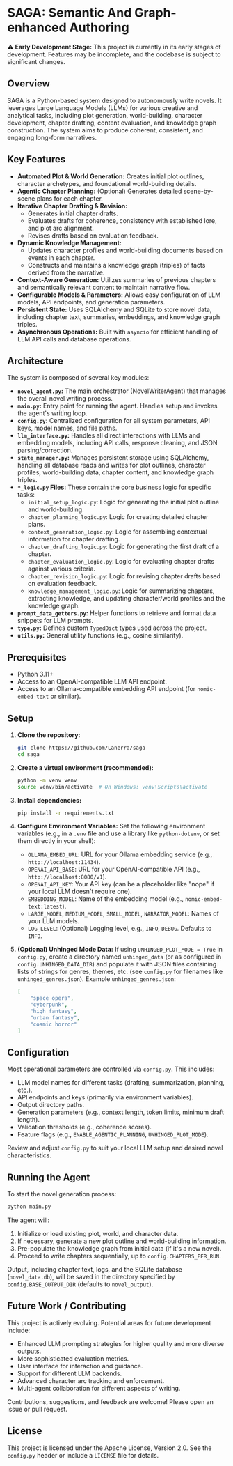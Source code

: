 # SAGA: Semantic And Graph-enhanced Authoring

**⚠️ Early Development Stage:** This project is currently in its early stages of development. Features may be incomplete, and the codebase is subject to significant changes.

## Overview

SAGA is a Python-based system designed to autonomously write novels. It leverages Large Language Models (LLMs) for various creative and analytical tasks, including plot generation, world-building, character development, chapter drafting, content evaluation, and knowledge graph construction. The system aims to produce coherent, consistent, and engaging long-form narratives.

## Key Features

*   **Automated Plot & World Generation:** Creates initial plot outlines, character archetypes, and foundational world-building details.
*   **Agentic Chapter Planning:** (Optional) Generates detailed scene-by-scene plans for each chapter.
*   **Iterative Chapter Drafting & Revision:**
    *   Generates initial chapter drafts.
    *   Evaluates drafts for coherence, consistency with established lore, and plot arc alignment.
    *   Revises drafts based on evaluation feedback.
*   **Dynamic Knowledge Management:**
    *   Updates character profiles and world-building documents based on events in each chapter.
    *   Constructs and maintains a knowledge graph (triples) of facts derived from the narrative.
*   **Context-Aware Generation:** Utilizes summaries of previous chapters and semantically relevant content to maintain narrative flow.
*   **Configurable Models & Parameters:** Allows easy configuration of LLM models, API endpoints, and generation parameters.
*   **Persistent State:** Uses SQLAlchemy and SQLite to store novel data, including chapter text, summaries, embeddings, and knowledge graph triples.
*   **Asynchronous Operations:** Built with `asyncio` for efficient handling of LLM API calls and database operations.

## Architecture

The system is composed of several key modules:

*   **`novel_agent.py`:** The main orchestrator (NovelWriterAgent) that manages the overall novel writing process.
*   **`main.py`:** Entry point for running the agent. Handles setup and invokes the agent's writing loop.
*   **`config.py`:** Centralized configuration for all system parameters, API keys, model names, and file paths.
*   **`llm_interface.py`:** Handles all direct interactions with LLMs and embedding models, including API calls, response cleaning, and JSON parsing/correction.
*   **`state_manager.py`:** Manages persistent storage using SQLAlchemy, handling all database reads and writes for plot outlines, character profiles, world-building data, chapter content, and knowledge graph triples.
*   **`*_logic.py` Files:** These contain the core business logic for specific tasks:
    *   `initial_setup_logic.py`: Logic for generating the initial plot outline and world-building.
    *   `chapter_planning_logic.py`: Logic for creating detailed chapter plans.
    *   `context_generation_logic.py`: Logic for assembling contextual information for chapter drafting.
    *   `chapter_drafting_logic.py`: Logic for generating the first draft of a chapter.
    *   `chapter_evaluation_logic.py`: Logic for evaluating chapter drafts against various criteria.
    *   `chapter_revision_logic.py`: Logic for revising chapter drafts based on evaluation feedback.
    *   `knowledge_management_logic.py`: Logic for summarizing chapters, extracting knowledge, and updating character/world profiles and the knowledge graph.
*   **`prompt_data_getters.py`:** Helper functions to retrieve and format data snippets for LLM prompts.
*   **`type.py`:** Defines custom `TypedDict` types used across the project.
*   **`utils.py`:** General utility functions (e.g., cosine similarity).

## Prerequisites

*   Python 3.11+
*   Access to an OpenAI-compatible LLM API endpoint.
*   Access to an Ollama-compatible embedding API endpoint (for `nomic-embed-text` or similar).

## Setup

1.  **Clone the repository:**
    ```bash
    git clone https://github.com/Lanerra/saga
    cd saga
    ```

2.  **Create a virtual environment (recommended):**
    ```bash
    python -m venv venv
    source venv/bin/activate  # On Windows: venv\Scripts\activate
    ```

3.  **Install dependencies:**
    ```bash
    pip install -r requirements.txt
    ```
    
4.  **Configure Environment Variables:**
    Set the following environment variables (e.g., in a `.env` file and use a library like `python-dotenv`, or set them directly in your shell):
    *   `OLLAMA_EMBED_URL`: URL for your Ollama embedding service (e.g., `http://localhost:11434`).
    *   `OPENAI_API_BASE`: URL for your OpenAI-compatible API (e.g., `http://localhost:8080/v1`).
    *   `OPENAI_API_KEY`: Your API key (can be a placeholder like "nope" if your local LLM doesn't require one).
    *   `EMBEDDING_MODEL`: Name of the embedding model (e.g., `nomic-embed-text:latest`).
    *   `LARGE_MODEL`, `MEDIUM_MODEL`, `SMALL_MODEL`, `NARRATOR_MODEL`: Names of your LLM models.
    *   `LOG_LEVEL`: (Optional) Logging level, e.g., `INFO`, `DEBUG`. Defaults to `INFO`.

5.  **(Optional) Unhinged Mode Data:**
    If using `UNHINGED_PLOT_MODE = True` in `config.py`, create a directory named `unhinged_data` (or as configured in `config.UNHINGED_DATA_DIR`) and populate it with JSON files containing lists of strings for genres, themes, etc. (see `config.py` for filenames like `unhinged_genres.json`). Example `unhinged_genres.json`:
    ```json
    [
        "space opera",
        "cyberpunk",
        "high fantasy",
        "urban fantasy",
        "cosmic horror"
    ]
    ```

## Configuration

Most operational parameters are controlled via `config.py`. This includes:
*   LLM model names for different tasks (drafting, summarization, planning, etc.).
*   API endpoints and keys (primarily via environment variables).
*   Output directory paths.
*   Generation parameters (e.g., context length, token limits, minimum draft length).
*   Validation thresholds (e.g., coherence scores).
*   Feature flags (e.g., `ENABLE_AGENTIC_PLANNING`, `UNHINGED_PLOT_MODE`).

Review and adjust `config.py` to suit your local LLM setup and desired novel characteristics.

## Running the Agent

To start the novel generation process:

```bash
python main.py
```

The agent will:
1.  Initialize or load existing plot, world, and character data.
2.  If necessary, generate a new plot outline and world-building information.
3.  Pre-populate the knowledge graph from initial data (if it's a new novel).
4.  Proceed to write chapters sequentially, up to `config.CHAPTERS_PER_RUN`.

Output, including chapter text, logs, and the SQLite database (`novel_data.db`), will be saved in the directory specified by `config.BASE_OUTPUT_DIR` (defaults to `novel_output`).

## Future Work / Contributing

This project is actively evolving. Potential areas for future development include:
*   Enhanced LLM prompting strategies for higher quality and more diverse outputs.
*   More sophisticated evaluation metrics.
*   User interface for interaction and guidance.
*   Support for different LLM backends.
*   Advanced character arc tracking and enforcement.
*   Multi-agent collaboration for different aspects of writing.

Contributions, suggestions, and feedback are welcome! Please open an issue or pull request.

## License

This project is licensed under the Apache License, Version 2.0. See the `config.py` header or include a `LICENSE` file for details.